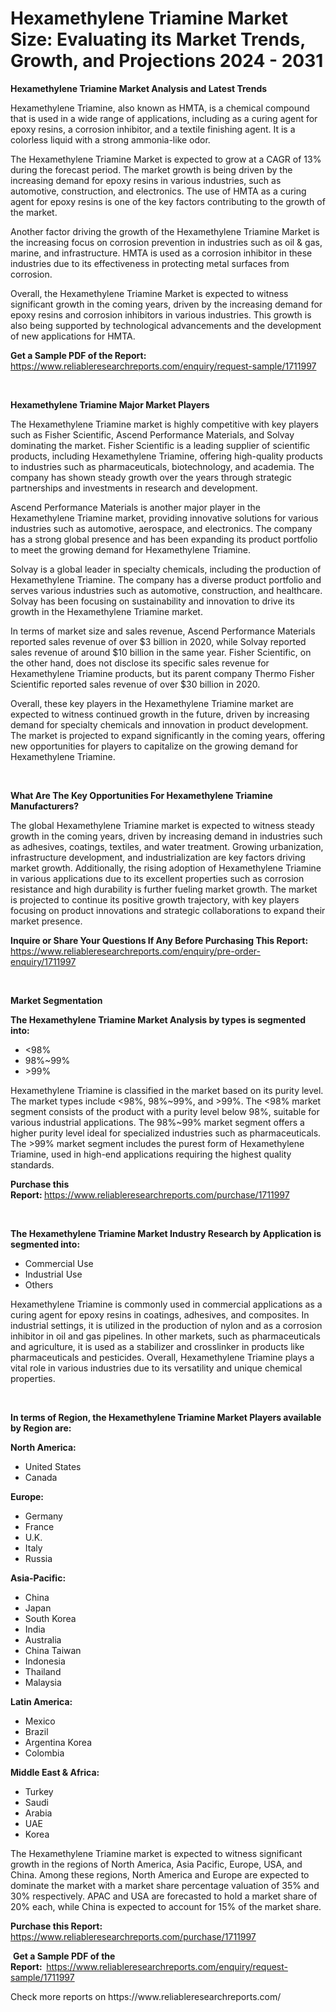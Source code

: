 <p><h1>Hexamethylene Triamine Market Size: Evaluating its Market Trends, Growth, and Projections 2024 - 2031</h1></p><p><strong>Hexamethylene Triamine Market Analysis and Latest Trends</strong></p>
<p><p>Hexamethylene Triamine, also known as HMTA, is a chemical compound that is used in a wide range of applications, including as a curing agent for epoxy resins, a corrosion inhibitor, and a textile finishing agent. It is a colorless liquid with a strong ammonia-like odor.</p><p>The Hexamethylene Triamine Market is expected to grow at a CAGR of 13% during the forecast period. The market growth is being driven by the increasing demand for epoxy resins in various industries, such as automotive, construction, and electronics. The use of HMTA as a curing agent for epoxy resins is one of the key factors contributing to the growth of the market.</p><p>Another factor driving the growth of the Hexamethylene Triamine Market is the increasing focus on corrosion prevention in industries such as oil & gas, marine, and infrastructure. HMTA is used as a corrosion inhibitor in these industries due to its effectiveness in protecting metal surfaces from corrosion.</p><p>Overall, the Hexamethylene Triamine Market is expected to witness significant growth in the coming years, driven by the increasing demand for epoxy resins and corrosion inhibitors in various industries. This growth is also being supported by technological advancements and the development of new applications for HMTA.</p></p>
<p><strong>Get a Sample PDF of the Report:&nbsp;</strong> <a href="https://www.reliableresearchreports.com/enquiry/request-sample/1711997">https://www.reliableresearchreports.com/enquiry/request-sample/1711997</a></p>
<p>&nbsp;</p>
<p><strong>Hexamethylene Triamine Major Market Players</strong></p>
<p><p>The Hexamethylene Triamine market is highly competitive with key players such as Fisher Scientific, Ascend Performance Materials, and Solvay dominating the market. Fisher Scientific is a leading supplier of scientific products, including Hexamethylene Triamine, offering high-quality products to industries such as pharmaceuticals, biotechnology, and academia. The company has shown steady growth over the years through strategic partnerships and investments in research and development.</p><p>Ascend Performance Materials is another major player in the Hexamethylene Triamine market, providing innovative solutions for various industries such as automotive, aerospace, and electronics. The company has a strong global presence and has been expanding its product portfolio to meet the growing demand for Hexamethylene Triamine.</p><p>Solvay is a global leader in specialty chemicals, including the production of Hexamethylene Triamine. The company has a diverse product portfolio and serves various industries such as automotive, construction, and healthcare. Solvay has been focusing on sustainability and innovation to drive its growth in the Hexamethylene Triamine market.</p><p>In terms of market size and sales revenue, Ascend Performance Materials reported sales revenue of over $3 billion in 2020, while Solvay reported sales revenue of around $10 billion in the same year. Fisher Scientific, on the other hand, does not disclose its specific sales revenue for Hexamethylene Triamine products, but its parent company Thermo Fisher Scientific reported sales revenue of over $30 billion in 2020.</p><p>Overall, these key players in the Hexamethylene Triamine market are expected to witness continued growth in the future, driven by increasing demand for specialty chemicals and innovation in product development. The market is projected to expand significantly in the coming years, offering new opportunities for players to capitalize on the growing demand for Hexamethylene Triamine.</p></p>
<p>&nbsp;</p>
<p><strong>What Are The Key Opportunities For Hexamethylene Triamine Manufacturers?</strong></p>
<p><p>The global Hexamethylene Triamine market is expected to witness steady growth in the coming years, driven by increasing demand in industries such as adhesives, coatings, textiles, and water treatment. Growing urbanization, infrastructure development, and industrialization are key factors driving market growth. Additionally, the rising adoption of Hexamethylene Triamine in various applications due to its excellent properties such as corrosion resistance and high durability is further fueling market growth. The market is projected to continue its positive growth trajectory, with key players focusing on product innovations and strategic collaborations to expand their market presence.</p></p>
<p><strong>Inquire or Share Your Questions If Any Before Purchasing This Report:</strong> <a href="https://www.reliableresearchreports.com/enquiry/pre-order-enquiry/1711997">https://www.reliableresearchreports.com/enquiry/pre-order-enquiry/1711997</a></p>
<p>&nbsp;</p>
<p><strong>Market Segmentation</strong></p>
<p><strong>The Hexamethylene Triamine Market Analysis by types is segmented into:</strong></p>
<p><ul><li><98%</li><li>98%~99%</li><li>>99%</li></ul></p>
<p><p>Hexamethylene Triamine is classified in the market based on its purity level. The market types include <98%, 98%~99%, and >99%. The <98% market segment consists of the product with a purity level below 98%, suitable for various industrial applications. The 98%~99% market segment offers a higher purity level ideal for specialized industries such as pharmaceuticals. The >99% market segment includes the purest form of Hexamethylene Triamine, used in high-end applications requiring the highest quality standards.</p></p>
<p><strong>Purchase this Report:&nbsp;</strong><a href="https://www.reliableresearchreports.com/purchase/1711997">https://www.reliableresearchreports.com/purchase/1711997</a></p>
<p>&nbsp;</p>
<p><strong>The Hexamethylene Triamine Market Industry Research by Application is segmented into:</strong></p>
<p><ul><li>Commercial Use</li><li>Industrial Use</li><li>Others</li></ul></p>
<p><p>Hexamethylene Triamine is commonly used in commercial applications as a curing agent for epoxy resins in coatings, adhesives, and composites. In industrial settings, it is utilized in the production of nylon and as a corrosion inhibitor in oil and gas pipelines. In other markets, such as pharmaceuticals and agriculture, it is used as a stabilizer and crosslinker in products like pharmaceuticals and pesticides. Overall, Hexamethylene Triamine plays a vital role in various industries due to its versatility and unique chemical properties.</p></p>
<p>&nbsp;</p>
<p><strong>In terms of Region, the Hexamethylene Triamine Market Players available by Region are:</strong></p>
<p>
    <p> <strong> North America: </strong>
        <ul>
            <li>United States</li>
            <li>Canada</li>
        </ul>
        </p> 
    <p> <strong> Europe: </strong>
        <ul>
            <li>Germany</li>
            <li>France</li>
            <li>U.K.</li>
            <li>Italy</li>
            <li>Russia</li>
        </ul>
        </p> 
    <p> <strong> Asia-Pacific: </strong>
        <ul>
            <li>China</li>
            <li>Japan</li>
            <li>South Korea</li>
            <li>India</li>
            <li>Australia</li>
            <li>China Taiwan</li>
            <li>Indonesia</li>
            <li>Thailand</li>
            <li>Malaysia</li>
        </ul>
        </p> 
    <p> <strong> Latin America: </strong>
        <ul>
            <li>Mexico</li>
            <li>Brazil</li>
            <li>Argentina Korea</li>
            <li>Colombia</li>
        </ul>
        </p> 
    <p> <strong> Middle East & Africa: </strong>
        <ul>
            <li>Turkey</li>
            <li>Saudi</li>
            <li>Arabia</li>
            <li>UAE</li>
            <li>Korea</li>
        </ul>
    </p>
    </p>
<p><p>The Hexamethylene Triamine market is expected to witness significant growth in the regions of North America, Asia Pacific, Europe, USA, and China. Among these regions, North America and Europe are expected to dominate the market with a market share percentage valuation of 35% and 30% respectively. APAC and USA are forecasted to hold a market share of 20% each, while China is expected to account for 15% of the market share.</p></p>
<p><strong>Purchase this Report: </strong><a href="https://www.reliableresearchreports.com/purchase/1711997">https://www.reliableresearchreports.com/purchase/1711997</a></p>
<p>&nbsp;<strong>Get a Sample PDF of the Report:&nbsp;&nbsp;</strong><a href="https://www.reliableresearchreports.com/enquiry/request-sample/1711997">https://www.reliableresearchreports.com/enquiry/request-sample/1711997</a></p>
<p><strong></strong></p>
<p>Check more reports on https://www.reliableresearchreports.com/</p>